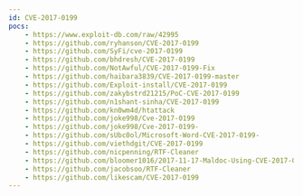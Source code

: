 ```yaml
---
id: CVE-2017-0199
pocs:
    - https://www.exploit-db.com/raw/42995
    - https://github.com/ryhanson/CVE-2017-0199
    - https://github.com/SyFi/cve-2017-0199
    - https://github.com/bhdresh/CVE-2017-0199
    - https://github.com/NotAwful/CVE-2017-0199-Fix
    - https://github.com/haibara3839/CVE-2017-0199-master
    - https://github.com/Exploit-install/CVE-2017-0199
    - https://github.com/zakybstrd21215/PoC-CVE-2017-0199
    - https://github.com/n1shant-sinha/CVE-2017-0199
    - https://github.com/kn0wm4d/htattack
    - https://github.com/joke998/Cve-2017-0199
    - https://github.com/joke998/Cve-2017-0199-
    - https://github.com/sUbc0ol/Microsoft-Word-CVE-2017-0199-
    - https://github.com/viethdgit/CVE-2017-0199
    - https://github.com/nicpenning/RTF-Cleaner
    - https://github.com/bloomer1016/2017-11-17-Maldoc-Using-CVE-2017-0199
    - https://github.com/jacobsoo/RTF-Cleaner
    - https://github.com/likescam/CVE-2017-0199
---
```

